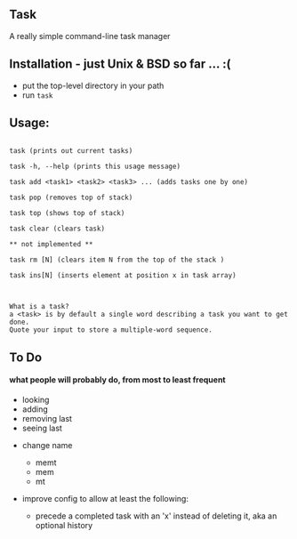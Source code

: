 ## Task
A really simple command-line task manager

## Installation - just Unix & BSD so far ... :( 

+ put the top-level directory in your path
+ run `task`


## Usage: 

```

task (prints out current tasks)

task -h, --help (prints this usage message)

task add <task1> <task2> <task3> ... (adds tasks one by one) 

task pop (removes top of stack)

task top (shows top of stack)

task clear (clears task)

** not implemented **

task rm [N] (clears item N from the top of the stack )

task ins[N] (inserts element at position x in task array)



What is a task?
a <task> is by default a single word describing a task you want to get done.
Quote your input to store a multiple-word sequence.
``` 


## To Do

#### what people will probably do, from most to least frequent
- looking
- adding
- removing last
- seeing last

+ change name
  - memt
  - mem
  - mt

+ improve config to allow at least the following:
  - precede a completed task with an 'x' instead of deleting it, aka an optional history
